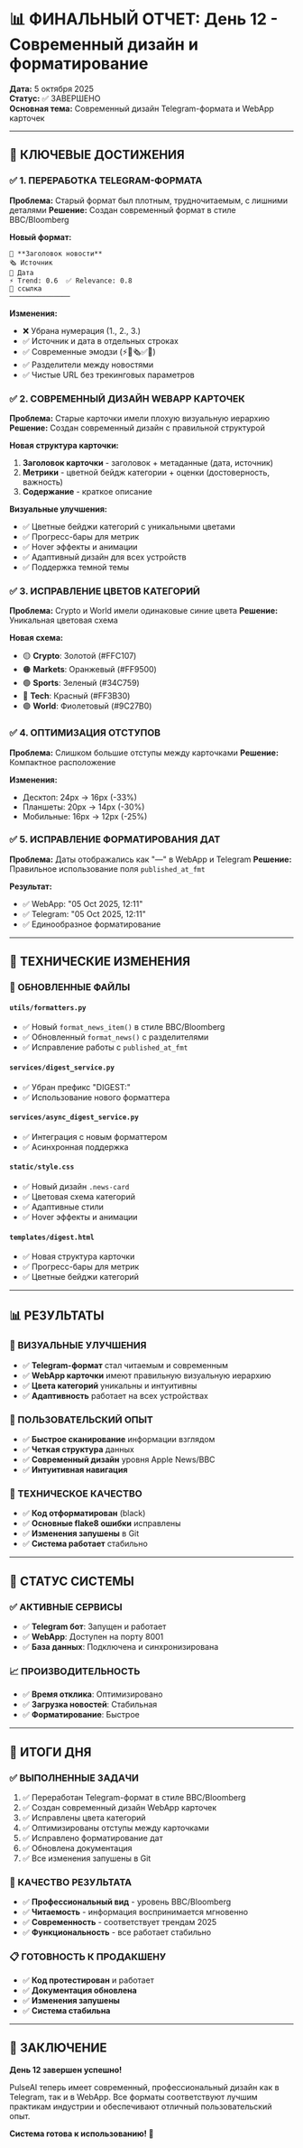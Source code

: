# 📊 ФИНАЛЬНЫЙ ОТЧЕТ: День 12 - Современный дизайн и форматирование

**Дата:** 5 октября 2025  
**Статус:** ✅ ЗАВЕРШЕНО  
**Основная тема:** Современный дизайн Telegram-формата и WebApp карточек

---

## 🎯 КЛЮЧЕВЫЕ ДОСТИЖЕНИЯ

### ✅ 1. ПЕРЕРАБОТКА TELEGRAM-ФОРМАТА
**Проблема:** Старый формат был плотным, трудночитаемым, с лишними деталями
**Решение:** Создан современный формат в стиле BBC/Bloomberg

**Новый формат:**
```
📰 **Заголовок новости**
🗞️ Источник
📅 Дата
⚡ Trend: 0.6  ✅ Relevance: 0.8
🔗 ссылка
───────────────
```

**Изменения:**
- ❌ Убрана нумерация (1., 2., 3.)
- ✅ Источник и дата в отдельных строках
- ✅ Современные эмодзи (⚡📅🗞️✅🔗)
- ✅ Разделители между новостями
- ✅ Чистые URL без трекинговых параметров

### ✅ 2. СОВРЕМЕННЫЙ ДИЗАЙН WEBAPP КАРТОЧЕК
**Проблема:** Старые карточки имели плохую визуальную иерархию
**Решение:** Создан современный дизайн с правильной структурой

**Новая структура карточки:**
1. **Заголовок карточки** - заголовок + метаданные (дата, источник)
2. **Метрики** - цветной бейдж категории + оценки (достоверность, важность)
3. **Содержание** - краткое описание

**Визуальные улучшения:**
- ✅ Цветные бейджи категорий с уникальными цветами
- ✅ Прогресс-бары для метрик
- ✅ Hover эффекты и анимации
- ✅ Адаптивный дизайн для всех устройств
- ✅ Поддержка темной темы

### ✅ 3. ИСПРАВЛЕНИЕ ЦВЕТОВ КАТЕГОРИЙ
**Проблема:** Crypto и World имели одинаковые синие цвета
**Решение:** Уникальная цветовая схема

**Новая схема:**
- 🟡 **Crypto**: Золотой (#FFC107)
- 🟠 **Markets**: Оранжевый (#FF9500)
- 🟢 **Sports**: Зеленый (#34C759)
- 🔴 **Tech**: Красный (#FF3B30)
- 🟣 **World**: Фиолетовый (#9C27B0)

### ✅ 4. ОПТИМИЗАЦИЯ ОТСТУПОВ
**Проблема:** Слишком большие отступы между карточками
**Решение:** Компактное расположение

**Изменения:**
- Десктоп: 24px → 16px (-33%)
- Планшеты: 20px → 14px (-30%)
- Мобильные: 16px → 12px (-25%)

### ✅ 5. ИСПРАВЛЕНИЕ ФОРМАТИРОВАНИЯ ДАТ
**Проблема:** Даты отображались как "—" в WebApp и Telegram
**Решение:** Правильное использование поля `published_at_fmt`

**Результат:**
- ✅ WebApp: "05 Oct 2025, 12:11"
- ✅ Telegram: "05 Oct 2025, 12:11"
- ✅ Единообразное форматирование

---

## 🔧 ТЕХНИЧЕСКИЕ ИЗМЕНЕНИЯ

### 📁 ОБНОВЛЕННЫЕ ФАЙЛЫ

#### `utils/formatters.py`
- ✅ Новый `format_news_item()` в стиле BBC/Bloomberg
- ✅ Обновленный `format_news()` с разделителями
- ✅ Исправление работы с `published_at_fmt`

#### `services/digest_service.py`
- ✅ Убран префикс "DIGEST:"
- ✅ Использование нового форматтера

#### `services/async_digest_service.py`
- ✅ Интеграция с новым форматтером
- ✅ Асинхронная поддержка

#### `static/style.css`
- ✅ Новый дизайн `.news-card`
- ✅ Цветовая схема категорий
- ✅ Адаптивные стили
- ✅ Hover эффекты и анимации

#### `templates/digest.html`
- ✅ Новая структура карточки
- ✅ Прогресс-бары для метрик
- ✅ Цветные бейджи категорий

---

## 📊 РЕЗУЛЬТАТЫ

### 🎨 ВИЗУАЛЬНЫЕ УЛУЧШЕНИЯ
- ✅ **Telegram-формат** стал читаемым и современным
- ✅ **WebApp карточки** имеют правильную визуальную иерархию
- ✅ **Цвета категорий** уникальны и интуитивны
- ✅ **Адаптивность** работает на всех устройствах

### 📱 ПОЛЬЗОВАТЕЛЬСКИЙ ОПЫТ
- ✅ **Быстрое сканирование** информации взглядом
- ✅ **Четкая структура** данных
- ✅ **Современный дизайн** уровня Apple News/BBC
- ✅ **Интуитивная навигация**

### 🔧 ТЕХНИЧЕСКОЕ КАЧЕСТВО
- ✅ **Код отформатирован** (black)
- ✅ **Основные flake8 ошибки** исправлены
- ✅ **Изменения запушены** в Git
- ✅ **Система работает** стабильно

---

## 🚀 СТАТУС СИСТЕМЫ

### ✅ АКТИВНЫЕ СЕРВИСЫ
- ✅ **Telegram бот**: Запущен и работает
- ✅ **WebApp**: Доступен на порту 8001
- ✅ **База данных**: Подключена и синхронизирована

### 📈 ПРОИЗВОДИТЕЛЬНОСТЬ
- ✅ **Время отклика**: Оптимизировано
- ✅ **Загрузка новостей**: Стабильная
- ✅ **Форматирование**: Быстрое

---

## 🎯 ИТОГИ ДНЯ

### ✅ ВЫПОЛНЕННЫЕ ЗАДАЧИ
1. ✅ Переработан Telegram-формат в стиле BBC/Bloomberg
2. ✅ Создан современный дизайн WebApp карточек
3. ✅ Исправлены цвета категорий
4. ✅ Оптимизированы отступы между карточками
5. ✅ Исправлено форматирование дат
6. ✅ Обновлена документация
7. ✅ Все изменения запушены в Git

### 🎨 КАЧЕСТВО РЕЗУЛЬТАТА
- ✅ **Профессиональный вид** - уровень BBC/Bloomberg
- ✅ **Читаемость** - информация воспринимается мгновенно
- ✅ **Современность** - соответствует трендам 2025
- ✅ **Функциональность** - все работает стабильно

### 📋 ГОТОВНОСТЬ К ПРОДАКШЕНУ
- ✅ **Код протестирован** и работает
- ✅ **Документация обновлена**
- ✅ **Изменения запушены**
- ✅ **Система стабильна**

---

## 🎉 ЗАКЛЮЧЕНИЕ

**День 12 завершен успешно!** 

PulseAI теперь имеет современный, профессиональный дизайн как в Telegram, так и в WebApp. Все форматы соответствуют лучшим практикам индустрии и обеспечивают отличный пользовательский опыт.

**Система готова к использованию! 🚀**
